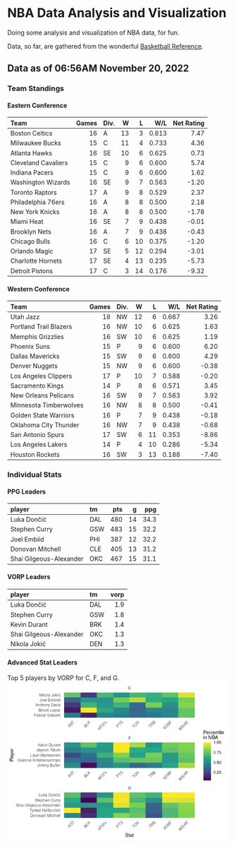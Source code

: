 # NBA Data Analysis and Visualization

Doing some analysis and visualization of NBA data, for fun.

Data, so far, are gathered from the wonderful [Basketball
Reference](https://www.basketball-reference.com/).

## Data as of 06:56AM November 20, 2022

### Team Standings

#### Eastern Conference

| Team                | Games | Div. |   W |   L |   W/L | Net Rating |
|:--------------------|------:|:-----|----:|----:|------:|-----------:|
| Boston Celtics      |    16 | A    |  13 |   3 | 0.813 |       7.47 |
| Milwaukee Bucks     |    15 | C    |  11 |   4 | 0.733 |       4.36 |
| Atlanta Hawks       |    16 | SE   |  10 |   6 | 0.625 |       0.73 |
| Cleveland Cavaliers |    15 | C    |   9 |   6 | 0.600 |       5.74 |
| Indiana Pacers      |    15 | C    |   9 |   6 | 0.600 |       1.62 |
| Washington Wizards  |    16 | SE   |   9 |   7 | 0.563 |      -1.20 |
| Toronto Raptors     |    17 | A    |   9 |   8 | 0.529 |       2.37 |
| Philadelphia 76ers  |    16 | A    |   8 |   8 | 0.500 |       2.18 |
| New York Knicks     |    16 | A    |   8 |   8 | 0.500 |      -1.78 |
| Miami Heat          |    16 | SE   |   7 |   9 | 0.438 |      -0.01 |
| Brooklyn Nets       |    16 | A    |   7 |   9 | 0.438 |      -0.43 |
| Chicago Bulls       |    16 | C    |   6 |  10 | 0.375 |      -1.20 |
| Orlando Magic       |    17 | SE   |   5 |  12 | 0.294 |      -3.01 |
| Charlotte Hornets   |    17 | SE   |   4 |  13 | 0.235 |      -5.73 |
| Detroit Pistons     |    17 | C    |   3 |  14 | 0.176 |      -9.32 |

#### Western Conference

| Team                   | Games | Div. |   W |   L |   W/L | Net Rating |
|:-----------------------|------:|:-----|----:|----:|------:|-----------:|
| Utah Jazz              |    18 | NW   |  12 |   6 | 0.667 |       3.26 |
| Portland Trail Blazers |    16 | NW   |  10 |   6 | 0.625 |       1.63 |
| Memphis Grizzlies      |    16 | SW   |  10 |   6 | 0.625 |       1.19 |
| Phoenix Suns           |    15 | P    |   9 |   6 | 0.600 |       6.20 |
| Dallas Mavericks       |    15 | SW   |   9 |   6 | 0.600 |       4.29 |
| Denver Nuggets         |    15 | NW   |   9 |   6 | 0.600 |      -0.38 |
| Los Angeles Clippers   |    17 | P    |  10 |   7 | 0.588 |      -0.20 |
| Sacramento Kings       |    14 | P    |   8 |   6 | 0.571 |       3.45 |
| New Orleans Pelicans   |    16 | SW   |   9 |   7 | 0.563 |       3.92 |
| Minnesota Timberwolves |    16 | NW   |   8 |   8 | 0.500 |      -0.41 |
| Golden State Warriors  |    16 | P    |   7 |   9 | 0.438 |      -0.18 |
| Oklahoma City Thunder  |    16 | NW   |   7 |   9 | 0.438 |      -0.68 |
| San Antonio Spurs      |    17 | SW   |   6 |  11 | 0.353 |      -8.86 |
| Los Angeles Lakers     |    14 | P    |   4 |  10 | 0.286 |      -5.34 |
| Houston Rockets        |    16 | SW   |   3 |  13 | 0.188 |      -7.40 |

### Individual Stats

#### PPG Leaders

| player                  | tm  | pts |   g |  ppg |
|:------------------------|:----|----:|----:|-----:|
| Luka Dončić             | DAL | 480 |  14 | 34.3 |
| Stephen Curry           | GSW | 483 |  15 | 32.2 |
| Joel Embiid             | PHI | 387 |  12 | 32.2 |
| Donovan Mitchell        | CLE | 405 |  13 | 31.2 |
| Shai Gilgeous-Alexander | OKC | 467 |  15 | 31.1 |

#### VORP Leaders

| player                  | tm  | vorp |
|:------------------------|:----|-----:|
| Luka Dončić             | DAL |  1.9 |
| Stephen Curry           | GSW |  1.8 |
| Kevin Durant            | BRK |  1.4 |
| Shai Gilgeous-Alexander | OKC |  1.3 |
| Nikola Jokić            | DEN |  1.3 |

#### Advanced Stat Leaders

Top 5 players by VORP for C, F, and G.
![](README_files/figure-gfm/README-unnamed-chunk-7-1.png)<!-- -->
